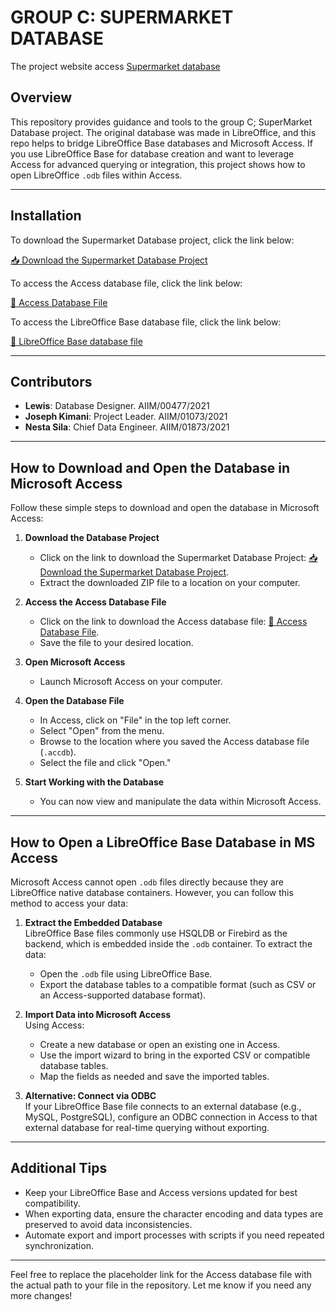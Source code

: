 # GROUP C: SUPERMARKET DATABASE

The project website access [Supermarket database](https://kenjin32icon.github.io/Database-design-and-construction-/)

## Overview

This repository provides guidance and tools to the group C; SuperMarket Database project. The original database was made in LibreOffice, and this repo helps to bridge LibreOffice Base databases and Microsoft Access. If you use LibreOffice Base for database creation and want to leverage Access for advanced querying or integration, this project shows how to open LibreOffice `.odb` files within Access.

---

## Installation

To download the Supermarket Database project, click the link below:

[📥 Download the Supermarket Database Project](https://github.com/Kenjin32icon/Database-design-and-construction-/archive/refs/heads/main.zip)

To access the Access database file, click the link below:

[📁 Access Database File](https://github.com/Kenjin32icon/Database-design-and-construction-/blob/bc27087f15cd2e592ef42eedbdd0510cf361daf8/Database/Supermarket%20Database.accdb)

To access the LibreOffice Base database file, click the link below:

[📁 LibreOffice Base database file ](https://github.com/Kenjin32icon/Database-design-and-construction-/blob/bc27087f15cd2e592ef42eedbdd0510cf361daf8/The%20Supermarket%20database/The%20Supermarket%20Databse.odb)

---

## Contributors

- **Lewis**: Database Designer. AIIM/00477/2021
- **Joseph Kimani**: Project Leader. AIIM/01073/2021
- **Nesta Sila**: Chief Data Engineer. AIIM/01873/2021

---

## How to Download and Open the Database in Microsoft Access

Follow these simple steps to download and open the database in Microsoft Access:

1. **Download the Database Project**  
   - Click on the link to download the Supermarket Database Project: [📥 Download the Supermarket Database Project](https://github.com/Kenjin32icon/Database-design-and-construction-/archive/refs/heads/main.zip).
   - Extract the downloaded ZIP file to a location on your computer.

2. **Access the Access Database File**  
   - Click on the link to download the Access database file: [📁 Access Database File](https://github.com/Kenjin32icon/Database-design-and-construction-/path/to/your/access/database.accdb).
   - Save the file to your desired location.

3. **Open Microsoft Access**  
   - Launch Microsoft Access on your computer.

4. **Open the Database File**  
   - In Access, click on "File" in the top left corner.
   - Select "Open" from the menu.
   - Browse to the location where you saved the Access database file (`.accdb`).
   - Select the file and click "Open."

5. **Start Working with the Database**  
   - You can now view and manipulate the data within Microsoft Access.

---

## How to Open a LibreOffice Base Database in MS Access

Microsoft Access cannot open `.odb` files directly because they are LibreOffice native database containers. However, you can follow this method to access your data:

1. **Extract the Embedded Database**  
   LibreOffice Base files commonly use HSQLDB or Firebird as the backend, which is embedded inside the `.odb` container. To extract the data:  
   - Open the `.odb` file using LibreOffice Base.  
   - Export the database tables to a compatible format (such as CSV or an Access-supported database format).

2. **Import Data into Microsoft Access**  
   Using Access:  
   - Create a new database or open an existing one in Access.  
   - Use the import wizard to bring in the exported CSV or compatible database tables.  
   - Map the fields as needed and save the imported tables.

3. **Alternative: Connect via ODBC**  
   If your LibreOffice Base file connects to an external database (e.g., MySQL, PostgreSQL), configure an ODBC connection in Access to that external database for real-time querying without exporting.

---

## Additional Tips

- Keep your LibreOffice Base and Access versions updated for best compatibility.
- When exporting data, ensure the character encoding and data types are preserved to avoid data inconsistencies.
- Automate export and import processes with scripts if you need repeated synchronization.

--- 

Feel free to replace the placeholder link for the Access database file with the actual path to your file in the repository. Let me know if you need any more changes!
